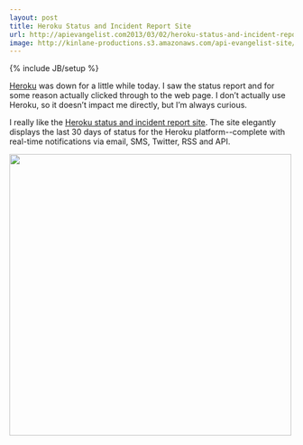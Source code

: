 ```yaml
---
layout: post
title: Heroku Status and Incident Report Site
url: http://apievangelist.com2013/03/02/heroku-status-and-incident-report-site/
image: http://kinlane-productions.s3.amazonaws.com/api-evangelist-site/blog/heroku-status-2.png
---
```

{% include JB/setup %}
<p>
     <a href="http://www.heroku.com/" target="_blank">Heroku</a> was down for a little while today. I saw the status report and for some reason actually clicked through to the web page. I don’t actually use Heroku, so it doesn’t impact me directly, but I’m always curious.
</p>
<p>
     I really like the <a href="https://status.heroku.com/" target="_blank">Heroku status and incident report site</a>. The site elegantly displays the last 30 days of status for the Heroku platform--complete with real-time notifications via email, SMS, Twitter, RSS and API.
</p>
<p>
     <a href="https://status.heroku.com/" target="_blank"><img src="https://s3.amazonaws.com/kinlane-productions/api-evangelist/heroku/heroku-status-2.png"  width="500" /></a>
</p>

